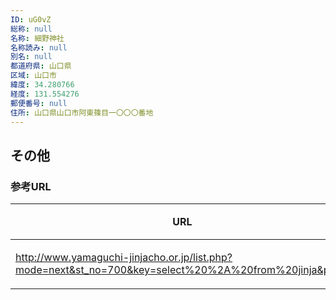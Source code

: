 ```yaml
---
ID: uG0vZ
総称: null
名称: 細野神社
名称読み: null
別名: null
都道府県: 山口県
区域: 山口市
緯度: 34.280766
経度: 131.554276
郵便番号: null
住所: 山口県山口市阿東篠目一〇〇〇番地
---
```


## その他

### 参考URL

| URL                                                                                                   | 説明   |
| ----------------------------------------------------------------------------------------------------- | ------ |
| http://www.yamaguchi-jinjacho.or.jp/list.php?mode=next&st_no=700&key=select%20%2A%20from%20jinja&p=15 | 神社庁 |
